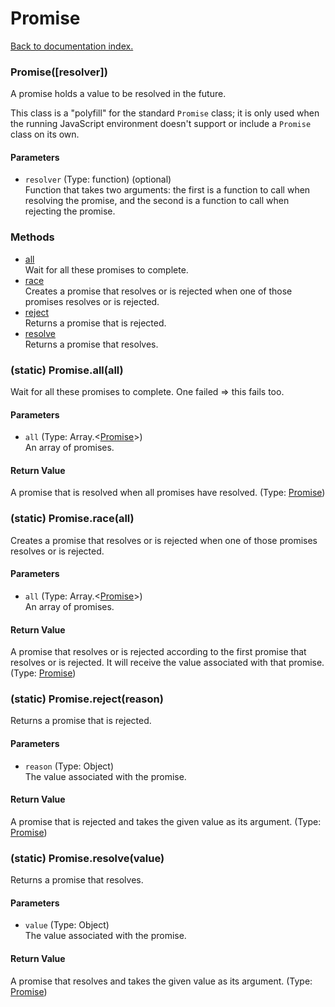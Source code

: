 # Promise

[Back to documentation index.](index.md)

 <a name='Promise'></a>
### Promise([resolver])

A promise holds a value to be resolved in the future.

This class is a "polyfill" for the standard <code>Promise</code>
class; it is only used when the running JavaScript environment
doesn't support or include a <code>Promise</code> class
on its own.

#### Parameters

* `resolver` (Type: function) (optional)<br>
    Function that takes two arguments: the first is a function to call when resolving the promise, and the second is a function to call when rejecting the promise.

### Methods

* [all](#Promise.all)<br>Wait for all these promises to complete.
* [race](#Promise.race)<br>Creates a promise that resolves or is rejected when one of those promises
resolves or is rejected.
* [reject](#Promise.reject)<br>Returns a promise that is rejected.
* [resolve](#Promise.resolve)<br>Returns a promise that resolves.

 <a name='Promise.all'></a>
### (static) Promise.all(all)

Wait for all these promises to complete. One failed => this fails too.

#### Parameters

* `all` (Type: Array.&lt;<a href="Promise.md">Promise</a>>)<br>
    An array of promises.

#### Return Value

A promise that is resolved when all promises have resolved. (Type: <a href="Promise.md">Promise</a>)

 <a name='Promise.race'></a>
### (static) Promise.race(all)

Creates a promise that resolves or is rejected when one of those promises
resolves or is rejected.

#### Parameters

* `all` (Type: Array.&lt;<a href="Promise.md">Promise</a>>)<br>
    An array of promises.

#### Return Value

A promise that resolves or is rejected according to
the first promise that resolves or is rejected. It will receive the
value associated with that promise. (Type: <a href="Promise.md">Promise</a>)

 <a name='Promise.reject'></a>
### (static) Promise.reject(reason)

Returns a promise that is rejected.

#### Parameters

* `reason` (Type: Object)<br>
    The value associated with the promise.

#### Return Value

A promise that is rejected and takes the given value
as its argument. (Type: <a href="Promise.md">Promise</a>)

 <a name='Promise.resolve'></a>
### (static) Promise.resolve(value)

Returns a promise that resolves.

#### Parameters

* `value` (Type: Object)<br>
    The value associated with the promise.

#### Return Value

A promise that resolves and takes the given value
as its argument. (Type: <a href="Promise.md">Promise</a>)
